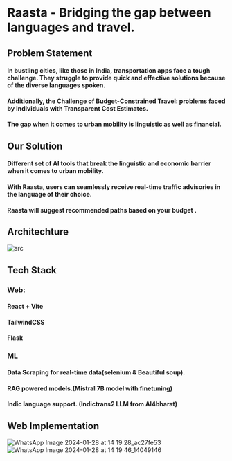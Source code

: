 # Raasta - Bridging the gap between languages and travel.

## Problem Statement
#### In bustling cities, like those in India, transportation apps face a tough challenge. They struggle to provide quick and effective solutions because of the diverse languages spoken.
#### Additionally, the Challenge of Budget-Constrained Travel: problems faced by Individuals with Transparent Cost Estimates. 
#### The gap when it comes to urban mobility is linguistic as well as financial.

## Our Solution
#### Different set of AI tools that break the linguistic and economic barrier when it comes to urban mobility.
#### With Raasta, users can seamlessly receive real-time traffic advisories in the language of their choice. 
#### Raasta will suggest recommended paths based on your budget .

## Architechture
![arc](https://github.com/trisha-thakur/Raasta/assets/107291403/e67ef8d5-5ede-4564-aeaa-c9ef726f2f33)

## Tech Stack

### Web:

#### React + Vite
#### TailwindCSS
#### Flask

### ML

#### Data Scraping for real-time data(selenium & Beautiful soup). 
#### RAG powered models.(Mistral 7B model with finetuning)
#### Indic language support. (Indictrans2 LLM from AI4bharat)

## Web Implementation
![WhatsApp Image 2024-01-28 at 14 19 28_ac27fe53](https://github.com/trisha-thakur/Raasta/assets/107291403/69780779-e83e-4674-8482-fe7736ae240a)
![WhatsApp Image 2024-01-28 at 14 19 46_14049146](https://github.com/trisha-thakur/Raasta/assets/107291403/beb42927-8d3f-4cf3-9342-ca8d12435d01)








 

